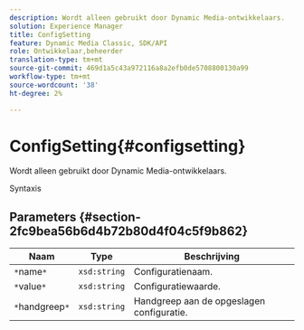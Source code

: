 ```yaml
---
description: Wordt alleen gebruikt door Dynamic Media-ontwikkelaars.
solution: Experience Manager
title: ConfigSetting
feature: Dynamic Media Classic, SDK/API
role: Ontwikkelaar,beheerder
translation-type: tm+mt
source-git-commit: 469d1a5c43a972116a8a2efb0de5708800130a99
workflow-type: tm+mt
source-wordcount: '38'
ht-degree: 2%

---
```



# ConfigSetting{#configsetting}

Wordt alleen gebruikt door Dynamic Media-ontwikkelaars.

Syntaxis

## Parameters {#section-2fc9bea56b6d4b72b80d4f04c5f9b862}

| Naam | Type | Beschrijving |
|---|---|---|
| `*`name`*` | `xsd:string` | Configuratienaam. |
| `*`value`*` | `xsd:string` | Configuratiewaarde. |
| `*`handgreep`*` | `xsd:string` | Handgreep aan de opgeslagen configuratie. |

